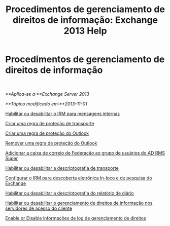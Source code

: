 ﻿---
title: 'Procedimentos de gerenciamento de direitos de informação: Exchange 2013 Help'
TOCTitle: Procedimentos de gerenciamento de direitos de informação
ms:assetid: e5b3c7d1-31d6-481f-82e7-a3766da9a510
ms:mtpsurl: https://technet.microsoft.com/pt-br/library/Dd351212(v=EXCHG.150)
ms:contentKeyID: 50486903
ms.date: 05/22/2018
mtps_version: v=EXCHG.150
ms.translationtype: MT
---

# Procedimentos de gerenciamento de direitos de informação

 

_**Aplica-se a:**Exchange Server 2013_

_**Tópico modificado em:**2013-11-01_

[Habilitar ou desabilitar o IRM para mensagens internas](enable-or-disable-irm-for-internal-messages-exchange-2013-help.md)

[Criar uma regra de proteção de transporte](create-a-transport-protection-rule-exchange-2013-help.md)

[Criar uma regra de proteção do Outlook](create-an-outlook-protection-rule-exchange-2013-help.md)

[Remover uma regra de proteção do Outlook](remove-an-outlook-protection-rule-exchange-2013-help.md)

[Adicionar a caixa de correio de Federação ao grupo de usuários do AD RMS Super](add-the-federation-mailbox-to-the-ad-rms-super-users-group-exchange-2013-help.md)

[Habilitar ou desabilitar a descriptografia de transporte](enable-or-disable-transport-decryption-exchange-2013-help.md)

[Configurar o IRM para descoberta eletrônica In-loco e de pesquisa do Exchange](configure-irm-for-exchange-search-and-in-place-ediscovery-exchange-2013-help.md)

[Habilitar ou desabilitar a descriptografia do relatório de diário](enable-or-disable-journal-report-decryption-exchange-2013-help.md)

[Habilitar ou desabilitar o gerenciamento de direitos de informação nos servidores de acesso do cliente](enable-or-disable-information-rights-management-on-client-access-servers-exchange-2013-help.md)

[Enable or Disable informações de log de gerenciamento de direitos](enable-or-disable-information-rights-management-logging-exchange-2013-help.md)

